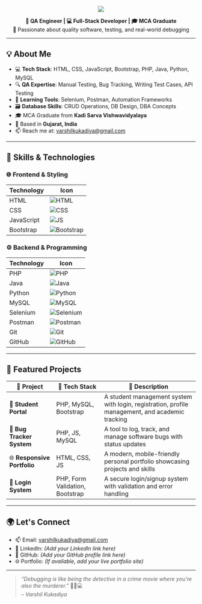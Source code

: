 <p align="center">
  <img src="https://img.shields.io/badge/👨‍💻%20Varshil%20Kukadiya-Full--Stack%20Developer-blue?style=for-the-badge" />
</p>

<p align="center">
  <b>💼 QA Engineer | 💻 Full-Stack Developer | 🎓 MCA Graduate</b><br>
  🧪 Passionate about quality software, testing, and real-world debugging
</p>

---

## 💡 About Me

- 💻 **Tech Stack**: HTML, CSS, JavaScript, Bootstrap, PHP, Java, Python, MySQL  
- 🔍 **QA Expertise**: Manual Testing, Bug Tracking, Writing Test Cases, API Testing  
- 🧪 **Learning Tools**: Selenium, Postman, Automation Frameworks  
- 🗃️ **Database Skills**: CRUD Operations, DB Design, DBA Concepts  
- 🎓 MCA Graduate from **Kadi Sarva Vishwavidyalaya**  
- 📍 Based in **Gujarat, India**  
- 📫 Reach me at: [varshilkukadiya@gmail.com](mailto:varshilkukadiya@gmail.com)

---

## 🧠 Skills & Technologies

### 🌐 Frontend & Styling

| Technology | Icon |
|------------|------|
| HTML       | ![HTML](https://img.icons8.com/color/48/html-5--v1.png) |
| CSS        | ![CSS](https://img.icons8.com/color/48/css3.png) |
| JavaScript | ![JS](https://img.icons8.com/color/48/javascript--v1.png) |
| Bootstrap  | ![Bootstrap](https://img.icons8.com/color/48/bootstrap.png) |

### ⚙️ Backend & Programming

| Technology | Icon |
|------------|------|
| PHP        | ![PHP](https://img.icons8.com/officel/48/php-logo.png) |
| Java       | ![Java](https://img.icons8.com/color/48/java-coffee-cup-logo.png) |
| Python     | ![Python](https://img.icons8.com/color/48/python--v1.png) |
| MySQL      | ![MySQL](https://img.icons8.com/fluency/48/mysql-logo.png) |
| Selenium   | ![Selenium](https://img.icons8.com/external-tal-revivo-color-tal-revivo/48/external-selenium-testing-framework-for-web-applications-logo-color-tal-revivo.png) |
| Postman    | ![Postman](https://img.icons8.com/external-tal-revivo-shadow-tal-revivo/48/external-postman-is-the-only-complete-api-development-environment-logo-shadow-tal-revivo.png) |
| Git        | ![Git](https://img.icons8.com/color/48/git.png) |
| GitHub     | ![GitHub](https://img.icons8.com/ios-glyphs/48/github.png) |

---

## 🚀 Featured Projects

| 📌 Project | 🔧 Tech Stack | 📄 Description |
|-----------|---------------|----------------|
| 🔗 **Student Portal** | PHP, MySQL, Bootstrap | A student management system with login, registration, profile management, and academic tracking |
| 🐞 **Bug Tracker System** | PHP, JS, MySQL | A tool to log, track, and manage software bugs with status updates |
| 🌐 **Responsive Portfolio** | HTML, CSS, JS | A modern, mobile-friendly personal portfolio showcasing projects and skills |
| 🔐 **Login System** | PHP, Form Validation, Bootstrap | A secure login/signup system with validation and error handling |

---

## 🌍 Let's Connect

- 📫 Email: [varshilkukadiya@gmail.com](mailto:varshilkukadiya@gmail.com)
- 💼 LinkedIn: *(Add your LinkedIn link here)*
- 🐙 GitHub: *(Add your GitHub profile link here)*
- 🌐 Portfolio: *(If available, add your live portfolio site)*

---

> *“Debugging is like being the detective in a crime movie where you're also the murderer.”* 🕵️‍♂️💻  
> *– Varshil Kukadiya*
